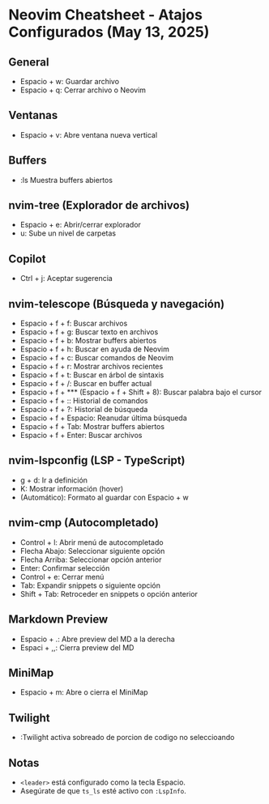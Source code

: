 # Neovim Cheatsheet - Atajos Configurados (May 13, 2025)

## General
- Espacio + w: Guardar archivo
- Espacio + q: Cerrar archivo o Neovim

## Ventanas
- Espacio + v: Abre ventana nueva vertical

## Buffers
- :ls Muestra buffers abiertos

## nvim-tree (Explorador de archivos)
- Espacio + e: Abrir/cerrar explorador
- u: Sube un nivel de carpetas

## Copilot
- Ctrl + j: Aceptar sugerencia
 
## nvim-telescope (Búsqueda y navegación)
- Espacio + f + f: Buscar archivos
- Espacio + f + g: Buscar texto en archivos
- Espacio + f + b: Mostrar buffers abiertos
- Espacio + f + h: Buscar en ayuda de Neovim
- Espacio + f + c: Buscar comandos de Neovim
- Espacio + f + r: Mostrar archivos recientes
- Espacio + f + t: Buscar en árbol de sintaxis
- Espacio + f + /: Buscar en buffer actual
- Espacio + f + *** (Espacio + f + Shift + 8): Buscar palabra bajo el cursor
- Espacio + f + :: Historial de comandos
- Espacio + f + ?: Historial de búsqueda
- Espacio + f + Espacio: Reanudar última búsqueda
- Espacio + f + Tab: Mostrar buffers abiertos
- Espacio + f + Enter: Buscar archivos

## nvim-lspconfig (LSP - TypeScript)
- g + d: Ir a definición
- K: Mostrar información (hover)
- (Automático): Formato al guardar con Espacio + w

## nvim-cmp (Autocompletado)
- Control + l: Abrir menú de autocompletado
- Flecha Abajo: Seleccionar siguiente opción
- Flecha Arriba: Seleccionar opción anterior
- Enter: Confirmar selección
- Control + e: Cerrar menú
- Tab: Expandir snippets o siguiente opción
- Shift + Tab: Retroceder en snippets o opción anterior

## Markdown Preview
- Espacio + .: Abre preview del MD a la derecha
- Espaci + ,,: Cierra preview del MD

## MiniMap
- Espacio + m: Abre o cierra el MiniMap

## Twilight
- :Twilight activa sobreado de porcion de codigo no seleccioando

## Notas
- `<leader>` está configurado como la tecla Espacio.
- Asegúrate de que `ts_ls` esté activo con `:LspInfo`.
